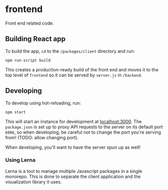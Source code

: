 # frontend

Front end related code.

## Building React app

To build the app, `cd` to the `/packages/client` directory and run:

```
npm run-script build
```

This creates a production-ready build of the front end and moves it to the top level of `frontend` so it can be served by `server.js` in `/backend`.

## Developing

To develop using hot-reloading, run:

```
npm start
```

This will start an instance for development at [localhost:3000](http://localhost:3000/). The `package.json` is set up to proxy API requests to the server on its default port `6006`, so when developing, be careful not to change the port you're serving from! (TODO: allow changing port).

When developing, you'll want to have the server spun up as well!

### Using Lerna

Lerna is a tool to manage multiple Javascript packages in a single monorepo. This is done to separate the client application and the visualization library it uses.

